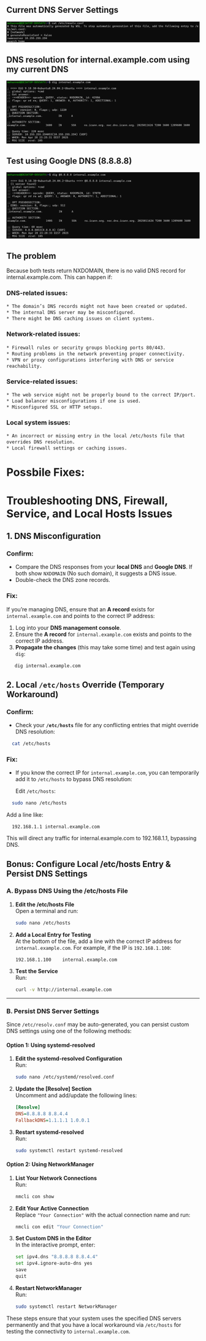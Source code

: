 ## Current DNS Server Settings

![1](./img/1.png)

## DNS resolution for internal.example.com using my current DNS

![2](./img/2.png)

## Test using Google DNS (8.8.8.8)

![3](./img/3.png)

## The problem
Because both tests return NXDOMAIN, there is no valid DNS record for internal.example.com. This can happen if:

### DNS-related issues:

    * The domain’s DNS records might not have been created or updated.
    * The internal DNS server may be misconfigured.
    * There might be DNS caching issues on client systems.

### Network-related issues:

    * Firewall rules or security groups blocking ports 80/443.
    * Routing problems in the network preventing proper connectivity.
    * VPN or proxy configurations interfering with DNS or service reachability.
  
### Service-related issues:

    * The web service might not be properly bound to the correct IP/port.
    * Load balancer misconfigurations if one is used.
    * Misconfigured SSL or HTTP setups.

### Local system issues:

    * An incorrect or missing entry in the local /etc/hosts file that overrides DNS resolution.
    * Local firewall settings or caching issues.

# Possbile Fixes:

# Troubleshooting DNS, Firewall, Service, and Local Hosts Issues

## 1. DNS Misconfiguration

### Confirm:
- Compare the DNS responses from your **local DNS** and **Google DNS**. If both show `NXDOMAIN` (No such domain), it suggests a DNS issue.
- Double-check the DNS zone records.

### Fix:
If you’re managing DNS, ensure that an **A record** exists for `internal.example.com` and points to the correct IP address:

1. Log into your **DNS management console**.
2. Ensure the **A record** for `internal.example.com` exists and points to the correct IP address.
3. **Propagate the changes** (this may take some time) and test again using `dig`:

```bash
   dig internal.example.com
```

## 2. Local `/etc/hosts` Override (Temporary Workaround)

### Confirm:
- Check your **`/etc/hosts`** file for any conflicting entries that might override DNS resolution:

```bash
  cat /etc/hosts
```

### Fix:
- If you know the correct IP for `internal.example.com`, you can temporarily add it to `/etc/hosts` to bypass DNS resolution:

  Edit `/etc/hosts`:

```bash
  sudo nano /etc/hosts
```

Add a line like:

```plaintext
  192.168.1.1 internal.example.com
```

This will direct any traffic for internal.example.com to 192.168.1.1, bypassing DNS.

## Bonus: Configure Local /etc/hosts Entry & Persist DNS Settings

### A. Bypass DNS Using the /etc/hosts File

1. **Edit the /etc/hosts File**  
   Open a terminal and run:
   ```bash
   sudo nano /etc/hosts
   ```

2. **Add a Local Entry for Testing**  
   At the bottom of the file, add a line with the correct IP address for `internal.example.com`. For example, if the IP is `192.168.1.100`:
   ```plaintext
   192.168.1.100    internal.example.com
   ```

3. **Test the Service**  
   Run:
   ```bash
   curl -v http://internal.example.com
   ```
---

### B. Persist DNS Server Settings

Since `/etc/resolv.conf` may be auto-generated, you can persist custom DNS settings using one of the following methods:

#### Option 1: Using systemd-resolved

1. **Edit the systemd-resolved Configuration**  
   Run:
   ```bash
   sudo nano /etc/systemd/resolved.conf
   ```
2. **Update the [Resolve] Section**  
   Uncomment and add/update the following lines:
   ```ini
   [Resolve]
   DNS=8.8.8.8 8.8.4.4
   FallbackDNS=1.1.1.1 1.0.0.1
   ```
3. **Restart systemd-resolved**  
   Run:
   ```bash
   sudo systemctl restart systemd-resolved
   ```

#### Option 2: Using NetworkManager

1. **List Your Network Connections**  
   Run:
   ```bash
   nmcli con show
   ```
2. **Edit Your Active Connection**  
   Replace `"Your Connection"` with the actual connection name and run:
   ```bash
   nmcli con edit "Your Connection"
   ```
3. **Set Custom DNS in the Editor**  
   In the interactive prompt, enter:
   ```bash
   set ipv4.dns "8.8.8.8 8.8.4.4"
   set ipv4.ignore-auto-dns yes
   save
   quit
   ```
4. **Restart NetworkManager**  
   Run:
   ```bash
   sudo systemctl restart NetworkManager
   ```

These steps ensure that your system uses the specified DNS servers permanently and that you have a local workaround via `/etc/hosts` for testing the connectivity to `internal.example.com`.